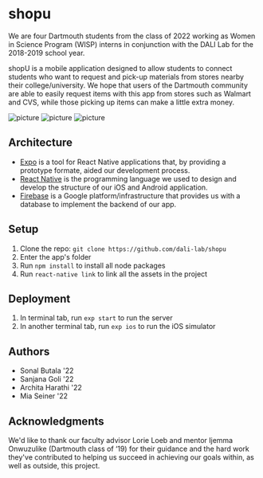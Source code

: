# shopu

We are four Dartmouth students from the class of 2022 working as Women in Science Program (WISP) interns in conjunction with the DALI Lab for the 2018-2019 school year.

shopU is a mobile application designed to allow students to connect students who want to request and pick-up materials from stores nearby their college/university. We hope that users of the Dartmouth community are able to easily request items with this app from stores such as Walmart and CVS, while those picking up items can make a little extra money. 

![picture](assets/images/welcome_page.png)
![picture](assets/images/shop_search_page.png)
![picture](assets/images/notifications_page.png)

## Architecture

* [Expo](https://expo.io/) is a tool for React Native applications that, by providing a prototype formate, aided our development process.
* [React Native](https://facebook.github.io/react-native/) is the programming language we used to design and develop the structure of our iOS and Android application.
* [Firebase](https://firebase.google.com) is a Google platform/infrastructure that provides us with a database to implement the backend of our app.

## Setup

1. Clone the repo: `git clone https://github.com/dali-lab/shopu`
2. Enter the app's folder
3. Run `npm install` to install all node packages
4. Run `react-native link` to link all the assets in the project

## Deployment
1. In terminal tab, run `exp start` to run the server
2. In another terminal tab, run `exp ios` to run the iOS simulator

## Authors
* Sonal Butala '22
* Sanjana Goli '22
* Archita Harathi '22
* Mia Seiner '22

## Acknowledgments

We'd like to thank our faculty advisor Lorie Loeb and mentor Ijemma Onwuzulike (Dartmouth class of ‘19) for their guidance and the hard work they've contributed to helping us succeed in achieving our goals within, as well as outside, this project.
